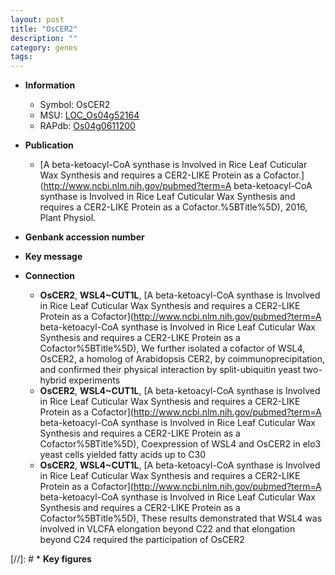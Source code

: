 ```yaml
---
layout: post
title: "OsCER2"
description: ""
category: genes
tags: 
---
```


* **Information**  
    + Symbol: OsCER2  
    + MSU: [LOC_Os04g52164](http://rice.plantbiology.msu.edu/cgi-bin/ORF_infopage.cgi?orf=LOC_Os04g52164)  
    + RAPdb: [Os04g0611200](http://rapdb.dna.affrc.go.jp/viewer/gbrowse_details/irgsp1?name=Os04g0611200)  

* **Publication**  
    + [A beta-ketoacyl-CoA synthase is Involved in Rice Leaf Cuticular Wax Synthesis and requires a CER2-LIKE Protein as a Cofactor.](http://www.ncbi.nlm.nih.gov/pubmed?term=A beta-ketoacyl-CoA synthase is Involved in Rice Leaf Cuticular Wax Synthesis and requires a CER2-LIKE Protein as a Cofactor.%5BTitle%5D), 2016, Plant Physiol.

* **Genbank accession number**  

* **Key message**  

* **Connection**  
    + __OsCER2__, __WSL4~CUT1L__, [A beta-ketoacyl-CoA synthase is Involved in Rice Leaf Cuticular Wax Synthesis and requires a CER2-LIKE Protein as a Cofactor](http://www.ncbi.nlm.nih.gov/pubmed?term=A beta-ketoacyl-CoA synthase is Involved in Rice Leaf Cuticular Wax Synthesis and requires a CER2-LIKE Protein as a Cofactor%5BTitle%5D), We further isolated a cofactor of WSL4, OsCER2, a homolog of Arabidopsis CER2, by coimmunoprecipitation, and confirmed their physical interaction by split-ubiquitin yeast two-hybrid experiments
    + __OsCER2__, __WSL4~CUT1L__, [A beta-ketoacyl-CoA synthase is Involved in Rice Leaf Cuticular Wax Synthesis and requires a CER2-LIKE Protein as a Cofactor](http://www.ncbi.nlm.nih.gov/pubmed?term=A beta-ketoacyl-CoA synthase is Involved in Rice Leaf Cuticular Wax Synthesis and requires a CER2-LIKE Protein as a Cofactor%5BTitle%5D), Coexpression of WSL4 and OsCER2 in elo3 yeast cells yielded fatty acids up to C30
    + __OsCER2__, __WSL4~CUT1L__, [A beta-ketoacyl-CoA synthase is Involved in Rice Leaf Cuticular Wax Synthesis and requires a CER2-LIKE Protein as a Cofactor](http://www.ncbi.nlm.nih.gov/pubmed?term=A beta-ketoacyl-CoA synthase is Involved in Rice Leaf Cuticular Wax Synthesis and requires a CER2-LIKE Protein as a Cofactor%5BTitle%5D), These results demonstrated that WSL4 was involved in VLCFA elongation beyond C22 and that elongation beyond C24 required the participation of OsCER2

[//]: # * **Key figures**  


